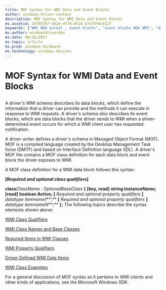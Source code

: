 ```yaml
---
title: MOF Syntax for WMI Data and Event Blocks
author: windows-driver-content
description: MOF Syntax for WMI Data and Event Blocks
ms.assetid: 247037b7-d62e-4f74-8fa4-57e74f6c412f
keywords: ["WMI WDK kernel , event blocks", "event blocks WDK WMI", "data blocks WDK WMI", "WMI WDK kernel , data blocks", "blocks WDK WMI", "MOF files WDK WMI"]
ms.author: windowsdriverdev
ms.date: 06/16/2017
ms.topic: article
ms.prod: windows-hardware
ms.technology: windows-devices
---
```


# MOF Syntax for WMI Data and Event Blocks


## <a href="" id="ddk-mof-syntax-for-wmi-data-and-event-blocks-kg"></a>


A driver's WMI schema describes its data blocks, which define the information that a driver can provide and the methods it can execute in response to WMI requests. A driver's schema also describes its event blocks, which are data blocks that the driver sends to WMI when a driver-determined event occurs for which a WMI client user has requested notification.

A driver writer defines a driver's schema in Managed Object Format (MOF). MOF is a compiled language created by the Desktop Management Task force (DMTF) and based on Interface Definition language (IDL). A driver's MOF file contains a MOF class definition for each data block and event block the driver exposes to WMI.

A MOF class definition for a WMI data block follows this syntax:

**\[***Required and optional class qualifiers***\]**

**class***ClassName* : *OptionalBaseClass*
**{**
**\[key, read\]**
**string InstanceName;**
**\[read\]**
**boolean Active;**
**\[** *Required and optional property qualifiers* **\]**
*datatype itemname1***;**
**\[** *Required and optional property qualifiers* **\]**
*datatype itemnameN***;**
**};**
The following topics describe the syntax elements shown above:

[WMI Class Qualifiers](wmi-class-qualifiers.md)

[WMI Class Names and Base Classes](wmi-class-names-and-base-classes.md)

[Required Items in WMI Classes](required-items-in-wmi-classes.md)

[WMI Property Qualifiers](wmi-property-qualifiers.md)

[Driver-Defined WMI Data Items](driver-defined-wmi-data-items.md)

[WMI Class Examples](wmi-class-examples.md)

For a general discussion of MOF syntax as it pertains to WMI clients and other kinds of applications, see the Microsoft Windows SDK.

 

 




